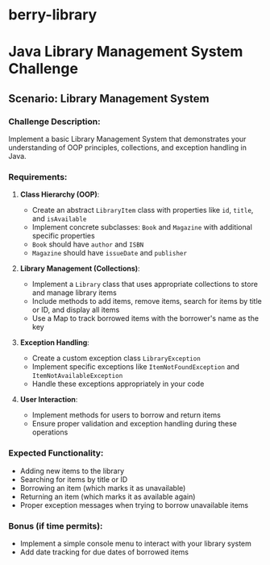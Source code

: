 # berry-library

# Java Library Management System Challenge

## Scenario: Library Management System

### Challenge Description:
Implement a basic Library Management System that demonstrates your understanding of OOP principles, collections, and exception handling in Java.

### Requirements:

1. **Class Hierarchy (OOP)**:
    - Create an abstract `LibraryItem` class with properties like `id`, `title`, and `isAvailable`
    - Implement concrete subclasses: `Book` and `Magazine` with additional specific properties
    - `Book` should have `author` and `ISBN`
    - `Magazine` should have `issueDate` and `publisher`

2. **Library Management (Collections)**:
    - Implement a `Library` class that uses appropriate collections to store and manage library items
    - Include methods to add items, remove items, search for items by title or ID, and display all items
    - Use a Map to track borrowed items with the borrower's name as the key

3. **Exception Handling**:
    - Create a custom exception class `LibraryException`
    - Implement specific exceptions like `ItemNotFoundException` and `ItemNotAvailableException`
    - Handle these exceptions appropriately in your code

4. **User Interaction**:
    - Implement methods for users to borrow and return items
    - Ensure proper validation and exception handling during these operations

### Expected Functionality:
- Adding new items to the library
- Searching for items by title or ID
- Borrowing an item (which marks it as unavailable)
- Returning an item (which marks it as available again)
- Proper exception messages when trying to borrow unavailable items

### Bonus (if time permits):
- Implement a simple console menu to interact with your library system
- Add date tracking for due dates of borrowed items


